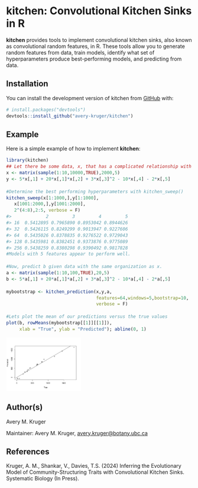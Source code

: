 
<!-- README.md is generated from README.Rmd. Please edit that file -->

# kitchen: Convolutional Kitchen Sinks in R

<!-- badges: start -->
<!-- badges: end -->

**kitchen** provides tools to implement convolutional kitchen sinks,
also known as convolutional random features, in R. These tools allow you
to generate random features from data, train models, identify what set
of hyperparameters produce best-performing models, and predicting from
data.

## Installation

You can install the development version of kitchen from
[GitHub](https://github.com/avery-kruger/kitchen) with:

``` r
# install.packages("devtools")
devtools::install_github("avery-kruger/kitchen")
```

## Example

Here is a simple example of how to implement **kitchen**:

``` r
library(kitchen)
## Let there be some data, x, that has a complicated relationship with y.
x <- matrix(sample(1:10,10000,TRUE),2000,5)
y <- 5*x[,1] + 20*x[,1]*x[,2] + 3*x[,3]^2 - 10*x[,4] - 2*x[,5]

#Determine the best performing hyperparameters with kitchen_sweep()
kitchen_sweep(x[1:1000,],y[1:1000],
   x[1001:2000,],y[1001:2000],
   2^(4:8),2:5, verbose = F)
#>             2         3         4         5
#> 16  0.5412895 0.7965890 0.8953042 0.8944626
#> 32  0.5426115 0.8249299 0.9013947 0.9227606
#> 64  0.5435026 0.8378835 0.9276522 0.9729043
#> 128 0.5435981 0.8382451 0.9373876 0.9775089
#> 256 0.5438259 0.8380298 0.9390492 0.9817828
#Models with 5 features appear to perform well.

#Now, predict b given data with the same organization as x.
a <- matrix(sample(1:10,100,TRUE),20,5)
b <- 5*a[,1] + 20*a[,1]*a[,2] + 3*a[,3]^2 - 10*a[,4] - 2*a[,5]

mybootstrap <- kitchen_prediction(x,y,a,
                                  features=64,windows=5,bootstrap=10,
                                  verbose = F)

#Lets plot the mean of our predictions versus the true values
plot(b, rowMeans(mybootstrap[[1]][[1]]),
     xlab = "True", ylab = "Predicted"); abline(0, 1)
```

<img src="man/figures/README-example-1.png" width="40%" />

## Author(s)

Avery M. Kruger

Maintainer: Avery M. Kruger, <avery.kruger@botany.ubc.ca>

## References

Kruger, A. M., Shankar, V., Davies, T.S. (2024) Inferring the
Evolutionary Model of Community-Structuring Traits with Convolutional
Kitchen Sinks. Systematic Biology (In Press).

